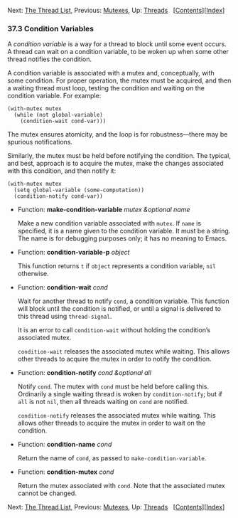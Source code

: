 <!-- This is the GNU Emacs Lisp Reference Manual
corresponding to Emacs version 27.2.

Copyright (C) 1990-1996, 1998-2021 Free Software Foundation,
Inc.

Permission is granted to copy, distribute and/or modify this document
under the terms of the GNU Free Documentation License, Version 1.3 or
any later version published by the Free Software Foundation; with the
Invariant Sections being "GNU General Public License," with the
Front-Cover Texts being "A GNU Manual," and with the Back-Cover
Texts as in (a) below.  A copy of the license is included in the
section entitled "GNU Free Documentation License."

(a) The FSF's Back-Cover Text is: "You have the freedom to copy and
modify this GNU manual.  Buying copies from the FSF supports it in
developing GNU and promoting software freedom." -->

<!-- Created by GNU Texinfo 6.7, http://www.gnu.org/software/texinfo/ -->

Next: [The Thread List](The-Thread-List.html), Previous: [Mutexes](Mutexes.html), Up: [Threads](Threads.html)   \[[Contents](index.html#SEC_Contents "Table of contents")]\[[Index](Index.html "Index")]

### 37.3 Condition Variables

A *condition variable* is a way for a thread to block until some event occurs. A thread can wait on a condition variable, to be woken up when some other thread notifies the condition.

A condition variable is associated with a mutex and, conceptually, with some condition. For proper operation, the mutex must be acquired, and then a waiting thread must loop, testing the condition and waiting on the condition variable. For example:

    (with-mutex mutex
      (while (not global-variable)
        (condition-wait cond-var)))

The mutex ensures atomicity, and the loop is for robustness—there may be spurious notifications.

Similarly, the mutex must be held before notifying the condition. The typical, and best, approach is to acquire the mutex, make the changes associated with this condition, and then notify it:

    (with-mutex mutex
      (setq global-variable (some-computation))
      (condition-notify cond-var))

*   Function: **make-condition-variable** *mutex \&optional name*

    Make a new condition variable associated with `mutex`. If `name` is specified, it is a name given to the condition variable. It must be a string. The name is for debugging purposes only; it has no meaning to Emacs.

<!---->

*   Function: **condition-variable-p** *object*

    This function returns `t` if `object` represents a condition variable, `nil` otherwise.

<!---->

*   Function: **condition-wait** *cond*

    Wait for another thread to notify `cond`, a condition variable. This function will block until the condition is notified, or until a signal is delivered to this thread using `thread-signal`.

    It is an error to call `condition-wait` without holding the condition’s associated mutex.

    `condition-wait` releases the associated mutex while waiting. This allows other threads to acquire the mutex in order to notify the condition.

<!---->

*   Function: **condition-notify** *cond \&optional all*

    Notify `cond`. The mutex with `cond` must be held before calling this. Ordinarily a single waiting thread is woken by `condition-notify`; but if `all` is not `nil`, then all threads waiting on `cond` are notified.

    `condition-notify` releases the associated mutex while waiting. This allows other threads to acquire the mutex in order to wait on the condition.

<!---->

*   Function: **condition-name** *cond*

    Return the name of `cond`, as passed to `make-condition-variable`.

<!---->

*   Function: **condition-mutex** *cond*

    Return the mutex associated with `cond`. Note that the associated mutex cannot be changed.

Next: [The Thread List](The-Thread-List.html), Previous: [Mutexes](Mutexes.html), Up: [Threads](Threads.html)   \[[Contents](index.html#SEC_Contents "Table of contents")]\[[Index](Index.html "Index")]
